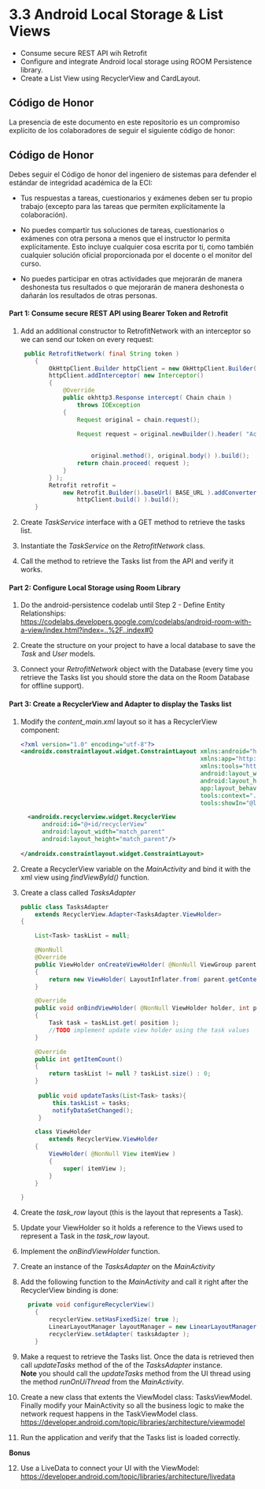 # 3.3 Android Local Storage & List Views
* Consume secure REST API wih Retrofit
* Configure and integrate Android local storage using ROOM Persistence library.
* Create a List View using RecyclerView and CardLayout.

## Código de Honor
La presencia de este documento en este repositorio es un compromiso explícito de los colaboradores de seguir el siguiente código de honor:

Código de Honor
------
Debes seguir el Código de honor del ingeniero de sistemas para defender el estándar de integridad académica de la ECI:

- Tus respuestas a tareas, cuestionarios y exámenes deben ser tu propio trabajo (excepto para las tareas que permiten explícitamente la colaboración).

- No puedes compartir tus soluciones de tareas, cuestionarios o exámenes con otra persona a menos que el instructor lo permita explícitamente. Esto incluye cualquier cosa escrita por ti, como también cualquier solución oficial proporcionada por el docente o el monitor del curso.

- No puedes participar en otras actividades que mejorarán de manera deshonesta tus resultados o que mejorarán de manera deshonesta o dañarán los resultados de otras personas.

#### Part 1: Consume secure REST API using Bearer Token and Retrofit

1) Add an additional constructor to RetrofitNetwork with an interceptor so we can send our token on every request:

    ```java
     public RetrofitNetwork( final String token )
        {
            OkHttpClient.Builder httpClient = new OkHttpClient.Builder();
            httpClient.addInterceptor( new Interceptor()
            {
                @Override
                public okhttp3.Response intercept( Chain chain )
                    throws IOException
                {
                    Request original = chain.request();
    
                    Request request = original.newBuilder().header( "Accept", "application/json" ).header( "Authorization",
                                                                                                           "Bearer "
                                                                                                               + token ).method(
                        original.method(), original.body() ).build();
                    return chain.proceed( request );
                }
            } );
            Retrofit retrofit =
                new Retrofit.Builder().baseUrl( BASE_URL ).addConverterFactory( GsonConverterFactory.create() ).client(
                    httpClient.build() ).build();
        }

    ```

2) Create *TaskService* interface with a GET method to retrieve the tasks list.

3) Instantiate the *TaskService* on the *RetrofitNetwork* class.

4) Call the method to retrieve the Tasks list from the API and verify it works.

#### Part 2: Configure Local Storage using Room Library

1) Do the android-persistence codelab until Step 2 - Define Entity Relationships:
https://codelabs.developers.google.com/codelabs/android-room-with-a-view/index.html?index=..%2F..index#0

2) Create the structure on your project to have a local database to save the *Task* and *User* models.

3) Connect your *RetrofitNetwork* object with the Database (every time you retrieve the Tasks list you should store the data on the Room Database for offline support).  


#### Part 3: Create a RecyclerView and Adapter to display the Tasks list

1) Modify the *content_main.xml* layout so it has a RecyclerView component:

    ```xml
    <?xml version="1.0" encoding="utf-8"?>
    <androidx.constraintlayout.widget.ConstraintLayout xmlns:android="http://schemas.android.com/apk/res/android"
                                                       xmlns:app="http://schemas.android.com/apk/res-auto"
                                                       xmlns:tools="http://schemas.android.com/tools"
                                                       android:layout_width="match_parent"
                                                       android:layout_height="match_parent"
                                                       app:layout_behavior="@string/appbar_scrolling_view_behavior"
                                                       tools:context=".android.ui.activity.MainActivity"
                                                       tools:showIn="@layout/app_bar_main">
    
      <androidx.recyclerview.widget.RecyclerView
          android:id="@+id/recyclerView"
          android:layout_width="match_parent"
          android:layout_height="match_parent"/>
      
    </androidx.constraintlayout.widget.ConstraintLayout>    
    ```
   
2)  Create a RecyclerView variable on the *MainActivity* and bind it with the xml view using *findViewById()* function.

3) Create a class called *TasksAdapter*

    ```java
    public class TasksAdapter
        extends RecyclerView.Adapter<TasksAdapter.ViewHolder>
    {
    
        List<Task> taskList = null;
    
        @NonNull
        @Override
        public ViewHolder onCreateViewHolder( @NonNull ViewGroup parent, int viewType )
        {
            return new ViewHolder( LayoutInflater.from( parent.getContext() ).inflate( R.layout.task_row, parent, false ) );
        }
    
        @Override
        public void onBindViewHolder( @NonNull ViewHolder holder, int position )
        {
            Task task = taskList.get( position );
            //TODO implement update view holder using the task values
        }
    
        @Override
        public int getItemCount()
        {
            return taskList != null ? taskList.size() : 0;
        }
     
         public void updateTasks(List<Task> tasks){
             this.taskList = tasks;
             notifyDataSetChanged();
         }
    
        class ViewHolder
            extends RecyclerView.ViewHolder
        {
            ViewHolder( @NonNull View itemView )
            {
                super( itemView );
            }
        }
    
    }
    
    ```  
    
4) Create the *task_row* layout (this is the layout that represents a Task).

5) Update your ViewHolder so it holds a reference to the Views used to represent a Task in the *task_row* layout.

5) Implement the *onBindViewHolder* function.

6) Create an instance of the *TasksAdapter* on the *MainActivity*       

7) Add the following function to the *MainActivity* and call it right after the RecyclerView binding is done:

    ```java
      private void configureRecyclerView()
        {
            recyclerView.setHasFixedSize( true );
            LinearLayoutManager layoutManager = new LinearLayoutManager( this );
            recyclerView.setAdapter( tasksAdapter );
        }
    
    ```
8) Make a request to retrieve the Tasks list. Once the data is retrieved then call *updateTasks* method of the of the *TasksAdapter* instance.     
**Note** you should call the *updateTasks* method from the UI thread using the method *runOnUiThread* from the *MainActivity*.
    
9) Create a new class that extents the ViewModel class: TasksViewModel. Finally modify your MainActivity so all the business logic to make the network request happens in the TaskViewModel class.
https://developer.android.com/topic/libraries/architecture/viewmodel

10) Run the application and verify that the Tasks list is loaded correctly.    

**Bonus**

12) Use a LiveData to connect your UI with the ViewModel:
https://developer.android.com/topic/libraries/architecture/livedata


